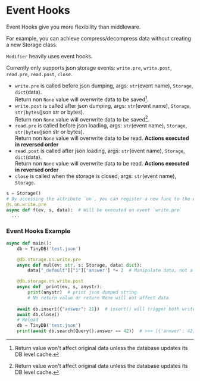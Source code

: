 # Event Hooks

Event Hooks give you more flexibility than middleware.

For example, you can achieve compress/decompress data without creating a new Storage class.

`Modifier` heavily uses event hooks.

Currently only supports json storage events: `write.pre`, `write.post`, `read.pre`, `read.post`, `close`.

* `write.pre` is called before json dumping, args: `str`(event name), `Storage`, `dict`(data).  
  Return non `None` value will overwrite data to be saved[^1].
* `write.post` is called after json dumping, args: `str`(event name), `Storage`, `str|bytes`(json str or bytes).  
  Return non `None` value will overwrite data to be saved[^1].
* `read.pre` is called before json loading, args: `str`(event name), `Storage`, `str|bytes`(json str or bytes).  
  Return non `None` value will overwrite data to be read. **Actions executed in reversed order**
* `read.post` is called after json loading, args: `str`(event name), `Storage`, `dict`(data).  
  Return non `None` value will overwrite data to be read. **Actions executed in reversed order**
* `close` is called when the storage is closed, args: `str`(event name), `Storage`.

```Python
s = Storage()
# By accessing the attribute `on`, you can register a new func to the event
@s.on.write.pre
async def f(ev, s, data):  # Will be executed on event `write.pre`
  ...
```

### Event Hooks Example

```Python
async def main():
    db = TinyDB('test.json')

    @db.storage.on.write.pre
    async def mul(ev: str, s: Storage, data: dict):
        data["_default"]["1"]['answer'] *= 2  # Manipulate data, not a good idea, just for demonstration

    @db.storage.on.write.post
    async def _print(ev, s, anystr):
      	print(anystr)  # print json dumped string
        # No return value or return None will not affect data
 
    await db.insert({"answer": 21})  # insert() will trigger both write events
    await db.close()
    # Reload
    db = TinyDB('test.json')
    print(await db.search(Query().answer == 42))  # >>> [{'answer': 42}] 
```

[^1]: Return value won't affect original data unless the database updates its DB level cache.





